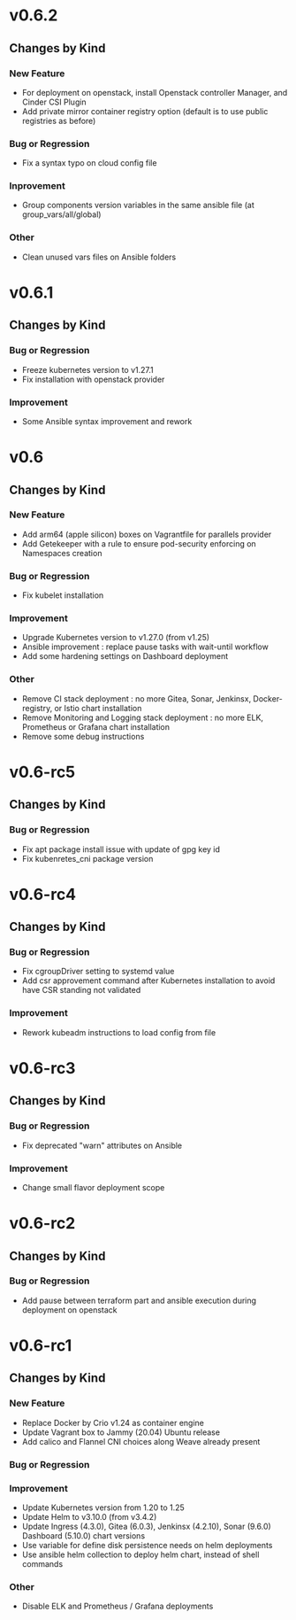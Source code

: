 # v0.6.2

## Changes by Kind

### New Feature

- For deployment on openstack, install Openstack controller Manager, and Cinder CSI Plugin
- Add private mirror container registry option (default is to use public registries as before)

### Bug or Regression

- Fix a syntax typo on cloud config file

### Inprovement

- Group components version variables in the same ansible file (at group_vars/all/global)

### Other

- Clean unused vars files on Ansible folders


# v0.6.1

## Changes by Kind

### Bug or Regression

- Freeze kubernetes version to v1.27.1
- Fix installation with openstack provider

### Improvement

- Some Ansible syntax improvement and rework


# v0.6

## Changes by Kind

### New Feature

- Add arm64 (apple silicon) boxes on Vagrantfile for parallels provider
- Add Getekeeper with a rule to ensure pod-security enforcing on Namespaces creation

### Bug or Regression

- Fix kubelet installation

### Improvement

- Upgrade Kubernetes version to v1.27.0 (from v1.25)
- Ansible improvement : replace pause tasks with wait-until workflow
- Add some hardening settings on Dashboard deployment

### Other

- Remove CI stack deployment : no more Gitea, Sonar, Jenkinsx, Docker-registry, or Istio chart installation
- Remove Monitoring and Logging stack deployment : no more ELK, Prometheus or Grafana chart installation
- Remove some debug instructions


# v0.6-rc5

## Changes by Kind

### Bug or Regression

- Fix apt package install issue with update of gpg key id
- Fix kubenretes_cni package version


# v0.6-rc4

## Changes by Kind

### Bug or Regression

- Fix cgroupDriver setting to systemd value
- Add csr approvement command after Kubernetes installation to avoid have CSR standing not validated

### Improvement

- Rework kubeadm instructions to load config from file


# v0.6-rc3

## Changes by Kind

### Bug or Regression

- Fix deprecated "warn" attributes on Ansible

### Improvement

- Change small flavor deployment scope


# v0.6-rc2

## Changes by Kind

### Bug or Regression

- Add pause between terraform part and ansible execution during deployment on openstack


# v0.6-rc1

## Changes by Kind

### New Feature

- Replace Docker by Crio v1.24 as container engine
- Update Vagrant box to Jammy (20.04) Ubuntu release
- Add calico and Flannel CNI choices along Weave already present

### Bug or Regression

### Improvement

- Update Kubernetes version from 1.20 to 1.25
- Update Helm to v3.10.0 (from v3.4.2)
- Update Ingress (4.3.0), Gitea (6.0.3), Jenkinsx (4.2.10), Sonar (9.6.0) Dashboard (5.10.0) chart versions
- Use variable for define disk persistence needs on helm deployments
- Use ansible helm collection to deploy helm chart, instead of shell commands

### Other

- Disable ELK and Prometheus / Grafana deployments
